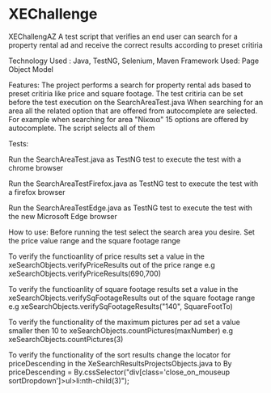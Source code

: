 # XEChallenge

XEChallengAZ
A test script that verifies an end user can search for a property rental ad and receive the correct results according to preset critiria

Technology Used : Java, TestNG, Selenium, Maven
Framework Used: Page Object Model

Features:
The project performs a search for property rental ads based to preset critiria like price and square footage.
The test critiria can be set before the test execution on the SearchAreaTest.java 
When searching for an area all the related option that are offered from autocomplete are selected.
For example when searching for area "Νίκαια" 15 options are offered by autocomplete. The script selects all of them

Tests:

Run the SearchAreaTest.java as TestNG test to execute the test with a chrome browser

Run the SearchAreaTestFirefox.java as TestNG test to execute the test with a firefox browser

Run the SearchAreaTestEdge.java as TestNG test to execute the test with the new Microsoft Edge browser




How to use:
Before running the test select the search area you desire. 
Set the price value range and the square footage range

To verify the functioanlity of price results set a value in the xeSearchObjects.verifyPriceResults out of the price range 
e.g xeSearchObjects.verifyPriceResults(690,700)

To verify the functioanlity of square footage results set a value in the xeSearchObjects.verifySqFootageResults out of the square footage range 
e.g xeSearchObjects.verifySqFootageResults("140", SquareFootTo)

To verify the functionality of the maximum pictures per ad set a value smaller then 10 to xeSearchObjects.countPictures(maxNumber)
e.g xeSearchObjects.countPictures(3)

To verify the functionality of the sort results change the locator for priceDescending in the XeSearchResultsProjectsObjects.java to 
By priceDescending = By.cssSelector("div[class='close_on_mouseup sortDropdown']>ul>li:nth-child(3)");
